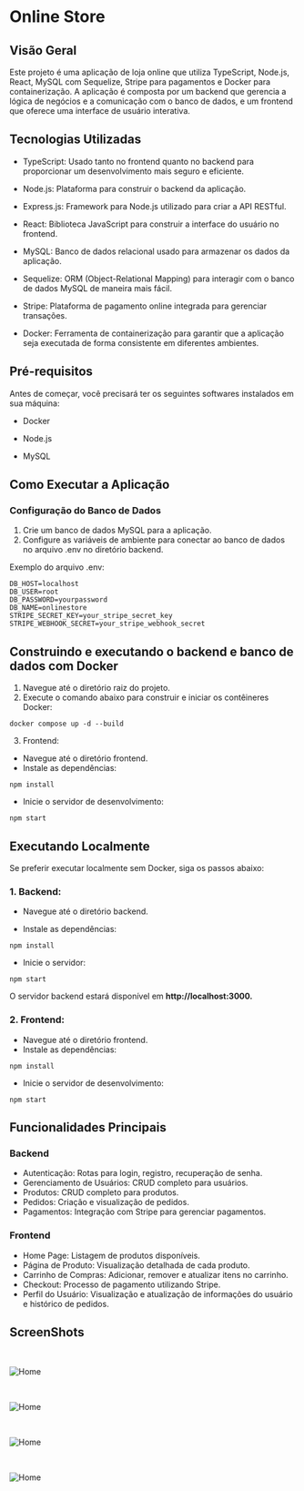 <div>

# Online Store

## Visão Geral

Este projeto é uma aplicação de loja online que utiliza TypeScript, Node.js, React, MySQL com Sequelize, Stripe para pagamentos e Docker para containerização. A aplicação é composta por um backend que gerencia a lógica de negócios e a comunicação com o banco de dados, e um frontend que oferece uma interface de usuário interativa.

## Tecnologias Utilizadas

- TypeScript: Usado tanto no frontend quanto no backend para proporcionar um desenvolvimento mais seguro e eficiente.

- Node.js: Plataforma para construir o backend da aplicação.

- Express.js: Framework para Node.js utilizado para criar a API RESTful.

- React: Biblioteca JavaScript para construir a interface do usuário no frontend.

- MySQL: Banco de dados relacional usado para armazenar os dados da aplicação.

- Sequelize: ORM (Object-Relational Mapping) para interagir com o banco de dados MySQL de maneira mais fácil.

- Stripe: Plataforma de pagamento online integrada para gerenciar transações.

- Docker: Ferramenta de containerização para garantir que a aplicação seja executada de forma consistente em diferentes ambientes.

## Pré-requisitos

Antes de começar, você precisará ter os seguintes softwares instalados em sua máquina:

- Docker

- Node.js

- MySQL

## Como Executar a Aplicação
### Configuração do Banco de Dados

1. Crie um banco de dados MySQL para a aplicação.
2. Configure as variáveis de ambiente para conectar ao banco de dados no arquivo .env no diretório backend.

Exemplo do arquivo .env:
```
DB_HOST=localhost
DB_USER=root
DB_PASSWORD=yourpassword
DB_NAME=onlinestore
STRIPE_SECRET_KEY=your_stripe_secret_key
STRIPE_WEBHOOK_SECRET=your_stripe_webhook_secret
```
## Construindo e executando o backend e banco de dados com Docker
1. Navegue até o diretório raiz do projeto.
2. Execute o comando abaixo para construir e iniciar os contêineres Docker:
```
docker compose up -d --build
```

3. Frontend:

- Navegue até o diretório frontend.
- Instale as dependências:
```
npm install
```

- Inicie o servidor de desenvolvimento:
```
npm start
```

## Executando Localmente
Se preferir executar localmente sem Docker, siga os passos abaixo:

### 1. Backend:

- Navegue até o diretório backend.

- Instale as dependências:
```
npm install
```

- Inicie o servidor:
```
npm start
```

O servidor backend estará disponível em **http://localhost:3000.**

### 2. Frontend:

- Navegue até o diretório frontend.
- Instale as dependências:
```
npm install
```

- Inicie o servidor de desenvolvimento:
```
npm start
```

## Funcionalidades Principais

### Backend
- Autenticação: Rotas para login, registro, recuperação de senha.
- Gerenciamento de Usuários: CRUD completo para usuários.
- Produtos: CRUD completo para produtos.
- Pedidos: Criação e visualização de pedidos.
- Pagamentos: Integração com Stripe para gerenciar pagamentos.

### Frontend
- Home Page: Listagem de produtos disponíveis.
- Página de Produto: Visualização detalhada de cada produto.
- Carrinho de Compras: Adicionar, remover e atualizar itens no carrinho.
- Checkout: Processo de pagamento utilizando Stripe.
- Perfil do Usuário: Visualização e atualização de informações do usuário e histórico de pedidos.

## ScreenShots

<br />

![Home](./screenshots/1.png)

<br />

![Home](./screenshots/2.png)

<br />

![Home](./screenshots/3.png)

<br />

![Home](./screenshots/4.png)
